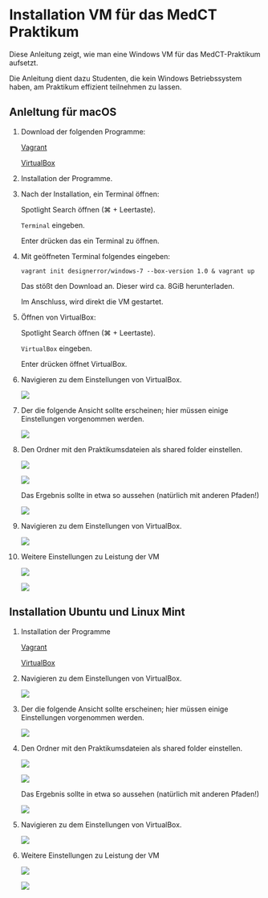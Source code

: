 # Installation VM für das MedCT Praktikum

Diese Anleitung zeigt, wie man eine Windows VM für das MedCT-Praktikum
aufsetzt.

Die Anleitung dient dazu Studenten, die kein Windows Betriebssystem haben, am
Praktikum effizient teilnehmen zu lassen.

## Anleltung für macOS

1. Download der folgenden Programme:

   [Vagrant](https://releases.hashicorp.com/vagrant/2.2.6/vagrant_2.2.6_x86_64.dmg)

   [VirtualBox](https://download.virtualbox.org/virtualbox/6.0.14/VirtualBox-6.0.14-133895-OSX.dmg)

1. Installation der Programme.

1. Nach der Installation, ein Terminal öffnen:

   Spotlight Search öffnen (⌘ + Leertaste).

   `Terminal` eingeben.

   Enter drücken das ein Terminal zu öffnen.

1. Mit geöffneten Terminal folgendes eingeben:

   ```
   vagrant init designerror/windows-7 --box-version 1.0 & vagrant up
   ```

   Das stößt den Download an. Dieser wird ca. 8GiB herunterladen.

   Im Anschluss, wird direkt die VM gestartet.

1. Öffnen von VirtualBox:

   Spotlight Search öffnen (⌘ + Leertaste).

   `VirtualBox` eingeben.

   Enter drücken öffnet VirtualBox.

1. Navigieren zu dem Einstellungen von VirtualBox.

   ![](images/1_Settings_in_VBox.png)

1. Der die folgende Ansicht sollte erscheinen; hier müssen einige Einstellungen
   vorgenommen werden.

   ![](images/2_Settings_General.png)

1. Den Ordner mit den Praktikumsdateien als shared folder einstellen.

   ![](images/3_Shared_Folder.png)

   ![](images/4_Einstellung_Shared_Folder.png)

   Das Ergebnis sollte in etwa so aussehen (natürlich mit anderen Pfaden!)

   ![](images/5_Shared_Folder_Final.png)

1. Navigieren zu dem Einstellungen von VirtualBox.

   ![](images/6_Settings_General.png)

1. Weitere Einstellungen zu Leistung der VM

   ![](images/7_Settings_System.png)

   ![](images/8_Settings_Processor.png)

## Installation Ubuntu und Linux Mint

1. Installation der Programme

   [Vagrant](https://releases.hashicorp.com/vagrant/2.2.6/vagrant_2.2.6_x86_64.deb)

   [VirtualBox](https://download.virtualbox.org/virtualbox/6.0.14/virtualbox-6.0_6.0.14-133895~Ubuntu~bionic_amd64.deb)

1. Navigieren zu dem Einstellungen von VirtualBox.

   ![](images/1_Settings_in_VBox.png)

1. Der die folgende Ansicht sollte erscheinen; hier müssen einige Einstellungen
   vorgenommen werden.

   ![](images/2_Settings_General.png)

1. Den Ordner mit den Praktikumsdateien als shared folder einstellen.

   ![](images/3_Shared_Folder.png)

   ![](images/4_Einstellung_Shared_Folder.png)

   Das Ergebnis sollte in etwa so aussehen (natürlich mit anderen Pfaden!)

   ![](images/5_Shared_Folder_Final.png)

1. Navigieren zu dem Einstellungen von VirtualBox.

   ![](images/6_Settings_General.png)


1. Weitere Einstellungen zu Leistung der VM

   ![](images/7_Settings_System.png)

   ![](images/8_Settings_Processor.png)
